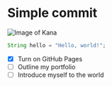 # Simple commit
![Image of Kana](https://media.tenor.com/JH37ea5XlsYAAAAM/kana-happy.gif)
``` java
String hello = "Hello, world!";
```
- [x] Turn on GitHub Pages
- [ ] Outline my portfolio
- [ ] Introduce myself to the world
